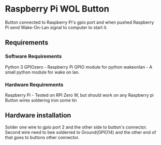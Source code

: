 # Raspberry Pi WOL Button
Button connected to Raspberry Pi's gpio port and when pushed Raspberry Pi send Wake-On-Lan signal to computer to start it.

## Requirements

### Software Requirements
Python 3
GPIOzero - Raspberry Pi GPIO module for python
wakeonlan - A small python module for wake on lan.

### Hardware Requirements

Raspberry Pi - Tested on RPI Zero W, but should work on any Raspberry pi
Button
wires
soldering iron
some tin

## Hardware installation

Solder one wire to gpio port 2 and the other side to button's connector. Second wire need to bee solderred to Ground(GPIO14) and the other end of that goes to buttons other connector.


